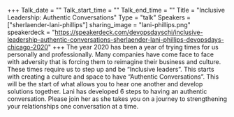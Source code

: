 +++
Talk_date = ""
Talk_start_time = ""
Talk_end_time = ""
Title = "Inclusive Leadership: Authentic Conversations"
Type = "talk"
Speakers = ["sherlaender-lani-phillips"]
sharing_image = "lani-phillips.png"
speakerdeck = "https://speakerdeck.com/devopsdayschi/inclusive-leadership-authentic-conversations-sherlaender-lani-phillips-devopsdays-chicago-2020"
+++
The year 2020 has been a year of trying times for us personally and professionally. Many companies have come face to face with adversity that is forcing them to reimagine their business and culture. These times require us to step up and be “Inclusive leaders”. This starts with creating a culture and space to have “Authentic Conversations”. This will be the start of what allows you to hear one another and develop solutions together. Lani has developed 6 steps to having an authentic conversation. Please join her as she takes you on a journey to strengthening your relationships one conversation at a time.
